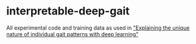 # interpretable-deep-gait
All experimental code and training data as used in ["Explaining the unique nature of individual gait patterns with deep learning"](https://doi.org/10.1038/s41598-019-38748-8)
